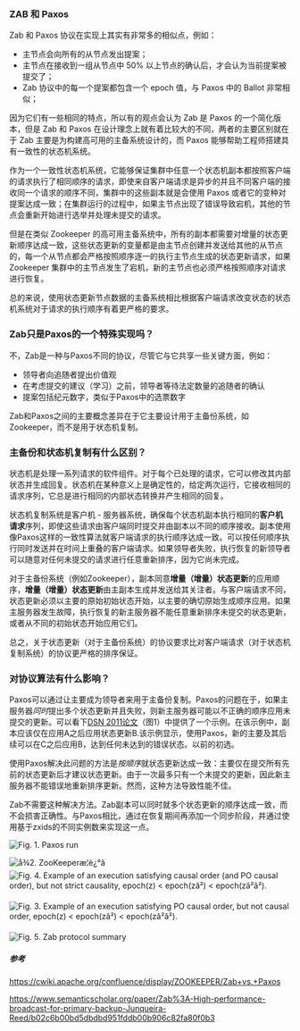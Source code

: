 





### ZAB 和 Paxos

Zab 和 Paxos 协议在实现上其实有非常多的相似点，例如：

- 主节点会向所有的从节点发出提案；
- 主节点在接收到一组从节点中 50% 以上节点的确认后，才会认为当前提案被提交了；
- Zab 协议中的每一个提案都包含一个 epoch 值，与 Paxos 中的 Ballot 非常相似；

因为它们有一些相同的特点，所以有的观点会认为 Zab 是 Paxos 的一个简化版本，但是 Zab 和 Paxos 在设计理念上就有着比较大的不同，两者的主要区别就在于 Zab 主要是为构建高可用的主备系统设计的，而 Paxos 能够帮助工程师搭建具有一致性的状态机系统。

作为一个一致性状态机系统，它能够保证集群中任意一个状态机副本都按照客户端的请求执行了相同顺序的请求，即使来自客户端请求是异步的并且不同客户端的接收同一个请求的顺序不同，集群中的这些副本就是会使用 Paxos 或者它的变种对提案达成一致；在集群运行的过程中，如果主节点出现了错误导致宕机，其他的节点会重新开始进行选举并处理未提交的请求。

但是在类似 Zookeeper 的高可用主备系统中，所有的副本都需要对增量的状态更新顺序达成一致，这些状态更新的变量都是由主节点创建并发送给其他的从节点的，每一个从节点都会严格按照顺序逐一的执行主节点生成的状态更新请求，如果 Zookeeper 集群中的主节点发生了宕机，新的主节点也必须严格按照顺序对请求进行恢复。

总的来说，使用状态更新节点数据的主备系统相比根据客户端请求改变状态的状态机系统对于请求的执行顺序有着更严格的要求。



### Zab只是Paxos的一个特殊实现吗？

不，Zab是一种与Paxos不同的协议，尽管它与它共享一些关键方面，例如：

- 领导者向追随者提出价值观
- 在考虑提交的建议（学习）之前，领导者等待法定数量的追随者的确认
- 提案包括纪元数字，类似于Paxos中的选票数字

Zab和Paxos之间的主要概念差异在于它主要设计用于主备份系统，如Zookeeper，而不是用于状态机复制。



### 主备份和状态机复制有什么区别？

状态机是处理一系列请求的软件组件。对于每个已处理的请求，它可以修改其内部状态并生成回复。状态机在某种意义上是确定性的，给定两次运行，它接收相同的请求序列，它总是进行相同的内部状态转换并产生相同的回复。

状态机复制系统是客户机 - 服务器系统，确保每个状态机副本执行相同的**客户机请求**序列，即使这些请求由客户端同时提交并由副本以不同的顺序接收。副本使用像Paxos这样的一致性算法就客户端请求的执行顺序达成一致。可以按任何顺序执行同时发送并在时间上重叠的客户端请求。如果领导者失败，执行恢复的新领导者可以随意对任何未提交的请求进行任意重新排序，因为它尚未完成。

对于主备份系统（例如Zookeeper），副本同意**增量（增量）状态更新**的应用顺序，**增量（增量）状态更新**由主副本生成并发送给其关注者。与客户端请求不同，状态更新必须以主要的原始初始状态开始，以主要的确切原始生成顺序应用。如果主服务器发生故障，执行恢复的新主服务器不能任意重新排序未提交的状态更新，或者从不同的初始状态开始应用它们。

总之，关于状态更新（对于主备份系统）的协议要求比对客户端请求（对于状态机复制系统）的协议更严格的排序保证。



### 对协议算法有什么影响？

Paxos可以通过让主要成为领导者来用于主备份复制。Paxos的问题在于，如果主服务器*同时*提出多个状态更新并且失败，则新主服务器可能以不正确的顺序应用未提交的更新。可以看下[DSN 2011论文](https://pdfs.semanticscholar.org/fc11/031895c302dc52404d34de58af1a72f3b817.pdf)（图1）中提供了一个示例。在该示例中，副本应该仅在应用A之后应用状态更新B.该示例显示，使用Paxos，新的主要及其后续可以在C之后应用B，达到任何未达到的错误状态。以前的初选。

使用Paxos解决此问题的方法是*按顺序*就状态更新达成一致：主要仅在提交所有先前的状态更新后才建议状态更新。由于一次最多只有一个未提交的更新，因此新主服务器不能错误地重新排序更新。然而，这种方法导致性能不佳。

Zab不需要这种解决方法。Zab副本可以同时就多个状态更新的顺序达成一致，而不会损害正确性。与Paxos相比，通过在恢复期间再添加一个同步阶段，并通过使用基于zxids的不同实例数来实现这一点。

![Fig. 1. Paxos run](https://ai2-s2-public.s3.amazonaws.com/figures/2017-08-08/b02c6b00bd5dbdbd951fddb00b906c82fa80f0b3/2-Figure1-1.png)

![å¾2. ZooKeeperæ¦è¿°ã](https://ai2-s2-public.s3.amazonaws.com/figures/2017-08-08/b02c6b00bd5dbdbd951fddb00b906c82fa80f0b3/3-Figure2-1.png)![Fig. 4. Example of an execution satisfying causal order (and PO causal order), but not strict causality, epoch(z) < epoch(zâ²) < epoch(zâ²â²).](https://ai2-s2-public.s3.amazonaws.com/figures/2017-08-08/b02c6b00bd5dbdbd951fddb00b906c82fa80f0b3/5-Figure4-1.png)

![Fig. 3. Example of an execution satisfying PO causal order, but not causal order, epoch(z) < epoch(zâ²) < epoch(zâ²â²).](https://ai2-s2-public.s3.amazonaws.com/figures/2017-08-08/b02c6b00bd5dbdbd951fddb00b906c82fa80f0b3/4-Figure3-1.png)

![Fig. 5. Zab protocol summary](https://ai2-s2-public.s3.amazonaws.com/figures/2017-08-08/b02c6b00bd5dbdbd951fddb00b906c82fa80f0b3/7-Figure5-1.png)









##### 参考

https://cwiki.apache.org/confluence/display/ZOOKEEPER/Zab+vs.+Paxos

https://www.semanticscholar.org/paper/Zab%3A-High-performance-broadcast-for-primary-backup-Junqueira-Reed/b02c6b00bd5dbdbd951fddb00b906c82fa80f0b3